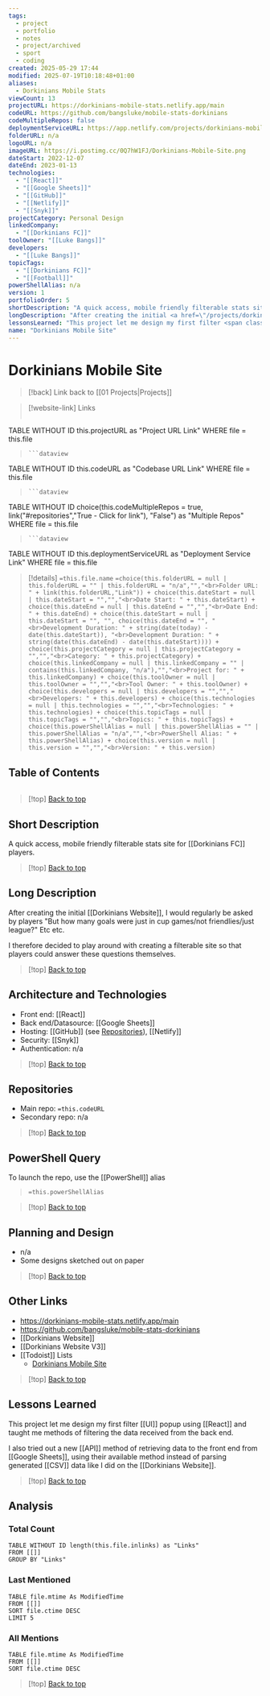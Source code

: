 ```yaml
---
tags:
  - project
  - portfolio
  - notes
  - project/archived
  - sport
  - coding
created: 2025-05-29 17:44
modified: 2025-07-19T10:18:48+01:00
aliases:
  - Dorkinians Mobile Stats
viewCount: 13
projectURL: https://dorkinians-mobile-stats.netlify.app/main
codeURL: https://github.com/bangsluke/mobile-stats-dorkinians
codeMultipleRepos: false
deploymentServiceURL: https://app.netlify.com/projects/dorkinians-mobile-stats/overview
folderURL: n/a
logoURL: n/a
imageURL: https://i.postimg.cc/0Q7hW1FJ/Dorkinians-Mobile-Site.png
dateStart: 2022-12-07
dateEnd: 2023-01-13
technologies:
  - "[[React]]"
  - "[[Google Sheets]]"
  - "[[GitHub]]"
  - "[[Netlify]]"
  - "[[Snyk]]"
projectCategory: Personal Design
linkedCompany:
  - "[[Dorkinians FC]]"
toolOwner: "[[Luke Bangs]]"
developers:
  - "[[Luke Bangs]]"
topicTags:
  - "[[Dorkinians FC]]"
  - "[[Football]]"
powerShellAlias: n/a
version: 1
portfolioOrder: 5
shortDescription: "A quick access, mobile friendly filterable stats site for <span class=\"theme-link\">Dorkinians FC</span> players."
longDescription: "After creating the initial <a href=\"/projects/dorkinians-website\" class=\"theme-link\">Dorkinians Website</a>, I would regularly be asked by players \"But how many goals were just in cup games/not friendlies/just league?\" Etc etc.<br><br>I therefore decided to play around with creating a filterable site so that players could answer these questions themselves."
lessonsLearned: "This project let me design my first filter <span class=\"theme-link\">UI</span> popup using <span class=\"theme-link\">React</span> and taught me methods of filtering the data received from the back end.<br><br>I also tried out a new <span class=\"theme-link\">API</span> method of retrieving data to the front end from <span class=\"theme-link\">Google Sheets</span>, using their available method instead of parsing generated <span class=\"theme-link\">CSV</span> data like I did on the <a href=\"/projects/dorkinians-website\" class=\"theme-link\">Dorkinians Website</a>."
name: "Dorkinians Mobile Site"
---
```

# Dorkinians Mobile Site

> [!back] Link back to [[01 Projects|Projects]]

>[!website-link] Links
> ```dataview
TABLE WITHOUT ID this.projectURL as "Project URL Link"
WHERE file = this.file
>```
>```dataview
TABLE WITHOUT ID this.codeURL as "Codebase URL Link"
WHERE file = this.file
>```
>```dataview
TABLE WITHOUT ID choice(this.codeMultipleRepos = true, link("#repositories","True - Click for link"), "False") as "Multiple Repos"
WHERE file = this.file
>```
>```dataview
TABLE WITHOUT ID this.deploymentServiceURL as "Deployment Service Link"
WHERE file = this.file

>[!details]  `=this.file.name`
>`=choice(this.folderURL = null | this.folderURL = "" | this.folderURL = "n/a","","<br>Folder URL: " + link(this.folderURL,"Link")) + choice(this.dateStart = null | this.dateStart = "","","<br>Date Start: " + this.dateStart) + choice(this.dateEnd = null | this.dateEnd = "","","<br>Date End: " + this.dateEnd) + choice(this.dateStart = null | this.dateStart = "", "", choice(this.dateEnd = "", "<br>Development Duration: " + string(date(today) - date(this.dateStart)), "<br>Development Duration: " + string(date(this.dateEnd) - date(this.dateStart)))) + choice(this.projectCategory = null | this.projectCategory = "","","<br>Category: " + this.projectCategory) + choice(this.linkedCompany = null | this.linkedCompany = "" | contains(this.linkedCompany, "n/a"),"","<br>Project for: " + this.linkedCompany) + choice(this.toolOwner = null | this.toolOwner = "","","<br>Tool Owner: " + this.toolOwner) + choice(this.developers = null | this.developers = "","","<br>Developers: " + this.developers) + choice(this.technologies = null | this.technologies = "","","<br>Technologies: " + this.technologies) + choice(this.topicTags = null | this.topicTags = "","","<br>Topics: " + this.topicTags) + choice(this.powerShellAlias = null | this.powerShellAlias = "" | this.powerShellAlias = "n/a","","<br>PowerShell Alias: " + this.powerShellAlias) + choice(this.version = null | this.version = "","","<br>Version: " + this.version)`

## Table of Contents

```table-of-contents
```

>[!top] [Back to top](#Table%20of%20Contents)

## Short Description

A quick access, mobile friendly filterable stats site for [[Dorkinians FC]] players.

>[!top] [Back to top](#Table%20of%20Contents)

## Long Description

After creating the initial [[Dorkinians Website]], I would regularly be asked by players "But how many goals were just in cup games/not friendlies/just league?" Etc etc.

I therefore decided to play around with creating a filterable site so that players could answer these questions themselves.

>[!top] [Back to top](#Table%20of%20Contents)

## Architecture and Technologies

- Front end: [[React]]
- Back end/Datasource: [[Google Sheets]]
- Hosting: [[GitHub]] (see [Repositories](#repositories)), [[Netlify]]
- Security: [[Snyk]]
- Authentication: n/a

>[!top] [Back to top](#Table%20of%20Contents)

## Repositories

- Main repo: `=this.codeURL`
- Secondary repo: n/a

>[!top] [Back to top](#Table%20of%20Contents)

## PowerShell Query

To launch the repo, use the [[PowerShell]] alias 

> `=this.powerShellAlias`

>[!top] [Back to top](#Table%20of%20Contents)

## Planning and Design

- n/a
- Some designs sketched out on paper

>[!top] [Back to top](#Table%20of%20Contents)

## Other Links

- <https://dorkinians-mobile-stats.netlify.app/main>
- <https://github.com/bangsluke/mobile-stats-dorkinians>
- [[Dorkinians Website]]
- [[Dorkinians Website V3]]
- [[Todoist]] Lists
	- [Dorkinians Mobile Site](https://todoist.com/showTask?id=6496470356&sync_id=6506077820)

>[!top] [Back to top](#Table%20of%20Contents)

## Lessons Learned

This project let me design my first filter [[UI]] popup using [[React]] and taught me methods of filtering the data received from the back end.

I also tried out a new [[API]] method of retrieving data to the front end from [[Google Sheets]], using their available method instead of parsing generated [[CSV]] data like I did on the [[Dorkinians Website]].

>[!top] [Back to top](#Table%20of%20Contents)

## Analysis

### Total Count

```dataview
TABLE WITHOUT ID length(this.file.inlinks) as "Links"
FROM [[]]
GROUP BY "Links"
```

### Last Mentioned

```dataview
TABLE file.mtime As ModifiedTime
FROM [[]]
SORT file.ctime DESC
LIMIT 5
```

### All Mentions

```dataview
TABLE file.mtime As ModifiedTime
FROM [[]]
SORT file.ctime DESC
```

>[!top] [Back to top](#Table%20of%20Contents)
